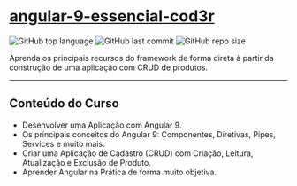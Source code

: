 # [angular-9-essencial-cod3r](https://www.cod3r.com.br/enrollments)

![GitHub top language](https://img.shields.io/github/languages/top/cs-rafael-gustavo/angular-9-essencial-cod3r)
![GitHub last commit](https://img.shields.io/github/last-commit/cs-rafael-gustavo/angular-9-essencial-cod3r)
![GitHub repo size](https://img.shields.io/github/repo-size/cs-rafael-gustavo/angular-9-essencial-cod3r)

Aprenda os principais recursos do framework de forma direta à partir da construção de uma aplicação com CRUD de produtos.

----

## Conteúdo do Curso

- Desenvolver uma Aplicação com Angular 9.
- Os principais conceitos do Angular 9: Componentes, Diretivas, Pipes, Services e muito mais.
- Criar uma Aplicação de Cadastro (CRUD) com Criação, Leitura, Atualização e Exclusão de Produto.
- Aprender Angular na Prática de forma muito objetiva.
